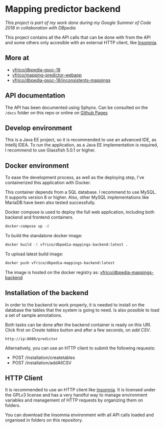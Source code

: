 # Mapping predictor backend

*This project is part of my work done during my Google 
Summer of Code 2018 in collaboration with DBpedia*

This project contains all the API calls that can be done
with from the API and some others only accesible with an
external HTTP client, like [Insomnia](https://insomnia.rest/).


## More at
* [vfrico/dbpedia-gsoc-18](https://github.com/vfrico/dbpedia-gsoc-18/)
* [vfrico/mapping-predictor-webapp](https://github.com/vfrico/mapping-predictor-webapp)
* [vfrico/dbpedia-gsoc-18/inconsistents-mappings](https://github.com/vfrico/dbpedia-gsoc-18/tree/master/inconsistents-mappings)


## API documentation
The API has been documented using Sphynx. Can be consulted
on the `/docs` folder on this repo or online on 
[Github Pages](https://vfrico.github.io/mapping-predictor-backend/)

## Develop environment
This is a Java EE project, so it is recommended to use an 
advanced IDE, as Intellij IDEA. To run the application, 
as a Java EE implementation is required, I recommend to use
Glassfish 5.0.1 or higher.

## Docker environment
To ease the development process, as well as the deploying step,
I've containerized this application with Docker.

This container depends from a SQL database. I recommend to use
MySQL. It supports version 8 or higher. Also, other MySQL 
implementations like MariaDB have been also tested successfully.

Docker compose is used to deploy the full web application, 
including both backend and frontend containers.

```bash
docker-compose up -d
```

To build the standalone docker image:
```bash
docker build -t vfrico/dbpedia-mappings-backend:latest .
```

To upload latest build image:
```bash
docker push vfrico/dbpedia-mappings-backend:latest
```

The image is hosted on the docker registry as: 
[vfrico/dbpedia-mappings-backend](https://hub.docker.com/r/vfrico/dbpedia-mappings-backend/)

## Installation of the backend
In order to the backend to work properly, it is needed to 
install on the database the tables that the system is going
to need. Is also possible to load a set of sample annotations.

Both tasks can be done after the backend container is ready
on this URI. Click first on *Create tables* button and after
a few seconds, on *add CSV*.
```
http://ip:8080/predictor
```

Alternatively, you can use an HTTP client to submit the 
following requests:

* POST /installation/createtables
* POST /installation/addAllCSV

  
## HTTP Client
It is recommended to use an HTTP client like [Insomnia](https://insomnia.rest/).
It is licensed under the GPLv3 license and has a very handful
way to manage environment variables and management of
HTTP requests by organizing them on folders.

You can download the Insomnia environment with all API
calls loaded and organised in folders on this repository.

